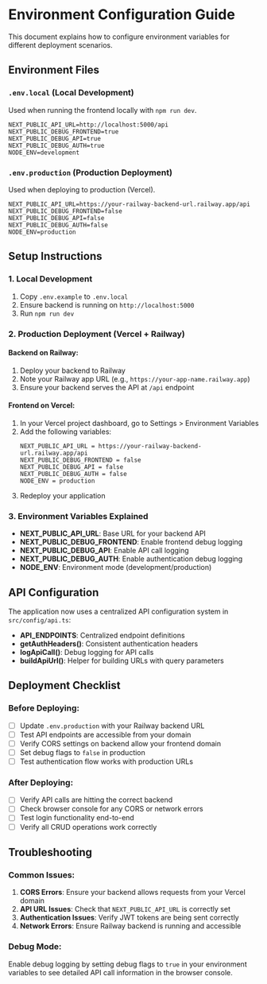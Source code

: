 # Environment Configuration Guide

This document explains how to configure environment variables for different deployment scenarios.

## Environment Files

### `.env.local` (Local Development)
Used when running the frontend locally with `npm run dev`.
```env
NEXT_PUBLIC_API_URL=http://localhost:5000/api
NEXT_PUBLIC_DEBUG_FRONTEND=true
NEXT_PUBLIC_DEBUG_API=true
NEXT_PUBLIC_DEBUG_AUTH=true
NODE_ENV=development
```

### `.env.production` (Production Deployment)
Used when deploying to production (Vercel).
```env
NEXT_PUBLIC_API_URL=https://your-railway-backend-url.railway.app/api
NEXT_PUBLIC_DEBUG_FRONTEND=false
NEXT_PUBLIC_DEBUG_API=false
NEXT_PUBLIC_DEBUG_AUTH=false
NODE_ENV=production
```

## Setup Instructions

### 1. Local Development
1. Copy `.env.example` to `.env.local`
2. Ensure backend is running on `http://localhost:5000`
3. Run `npm run dev`

### 2. Production Deployment (Vercel + Railway)

#### Backend on Railway:
1. Deploy your backend to Railway
2. Note your Railway app URL (e.g., `https://your-app-name.railway.app`)
3. Ensure your backend serves the API at `/api` endpoint

#### Frontend on Vercel:
1. In your Vercel project dashboard, go to Settings > Environment Variables
2. Add the following variables:
   ```
   NEXT_PUBLIC_API_URL = https://your-railway-backend-url.railway.app/api
   NEXT_PUBLIC_DEBUG_FRONTEND = false
   NEXT_PUBLIC_DEBUG_API = false
   NEXT_PUBLIC_DEBUG_AUTH = false
   NODE_ENV = production
   ```
3. Redeploy your application

### 3. Environment Variables Explained

- **NEXT_PUBLIC_API_URL**: Base URL for your backend API
- **NEXT_PUBLIC_DEBUG_FRONTEND**: Enable frontend debug logging
- **NEXT_PUBLIC_DEBUG_API**: Enable API call logging  
- **NEXT_PUBLIC_DEBUG_AUTH**: Enable authentication debug logging
- **NODE_ENV**: Environment mode (development/production)

## API Configuration

The application now uses a centralized API configuration system in `src/config/api.ts`:

- **API_ENDPOINTS**: Centralized endpoint definitions
- **getAuthHeaders()**: Consistent authentication headers
- **logApiCall()**: Debug logging for API calls
- **buildApiUrl()**: Helper for building URLs with query parameters

## Deployment Checklist

### Before Deploying:
- [ ] Update `.env.production` with your Railway backend URL
- [ ] Test API endpoints are accessible from your domain
- [ ] Verify CORS settings on backend allow your frontend domain
- [ ] Set debug flags to `false` in production
- [ ] Test authentication flow works with production URLs

### After Deploying:
- [ ] Verify API calls are hitting the correct backend
- [ ] Check browser console for any CORS or network errors
- [ ] Test login functionality end-to-end
- [ ] Verify all CRUD operations work correctly

## Troubleshooting

### Common Issues:

1. **CORS Errors**: Ensure your backend allows requests from your Vercel domain
2. **API URL Issues**: Check that `NEXT_PUBLIC_API_URL` is correctly set
3. **Authentication Issues**: Verify JWT tokens are being sent correctly
4. **Network Errors**: Ensure Railway backend is running and accessible

### Debug Mode:
Enable debug logging by setting debug flags to `true` in your environment variables to see detailed API call information in the browser console.